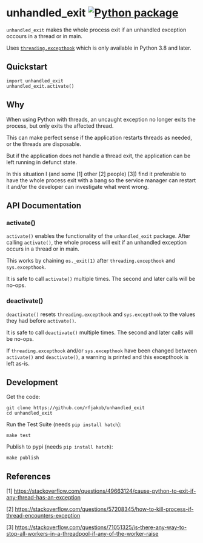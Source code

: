 # unhandled_exit [![Python package](https://github.com/rfjakob/unhandled_exit/actions/workflows/python-package.yml/badge.svg)](https://github.com/rfjakob/unhandled_exit/actions/workflows/python-package.yml)

`unhandled_exit` makes the whole process exit if an unhandled
exception occours in a thread or in main.

Uses [`threading.excepthook`](https://docs.python.org/3/library/threading.html#threading.excepthook)
which is only available in Python 3.8 and later.

## Quickstart

```
import unhandled_exit
unhandled_exit.activate()
```

## Why

When using Python with threads, an uncaught exception no longer
exits the process, but only exits the affected thread.

This can make perfect sense if the application restarts threads
as needed, or the threads are disposable.

But if the application does not handle a thread exit, the application
can be left running in defunct state.

In this situation I (and some [1] other [2] people) [3]) find it preferable
to have the whole process exit with a bang so the service manager can
restart it and/or the developer can investigate what went wrong.

## API Documentation

### activate()

`activate()` enables the functionality of the `unhandled_exit`
package. After calling `activate()`, the whole process will
exit if an unhandled exception occurs in a thread or in main.

This works by chaining `os._exit(1)` after `threading.excepthook` and
`sys.excepthook`.

It is safe to call `activate()` multiple times.
The second and later calls will be no-ops.

### deactivate()

`deactivate()` resets `threading.excepthook` and `sys.excepthook`
to the values they had before `activate()`.

It is safe to call `deactivate()` multiple times.
The second and later calls will be no-ops.

If `threading.excepthook` and/or `sys.excepthook` have been
changed between `activate()` and `deactivate()`, a warning
is printed and this excepthook is left as-is.

## Development

Get the code:

```
git clone https://github.com/rfjakob/unhandled_exit
cd unhandled_exit
```

Run the Test Suite (needs `pip install hatch`):

```
make test
```

Publish to pypi (needs `pip install hatch`):

```
make publish
```

## References

[1] https://stackoverflow.com/questions/49663124/cause-python-to-exit-if-any-thread-has-an-exception

[2] https://stackoverflow.com/questions/57208345/how-to-kill-process-if-thread-encounters-exception

[3] https://stackoverflow.com/questions/71051325/is-there-any-way-to-stop-all-workers-in-a-threadpool-if-any-of-the-worker-raise
